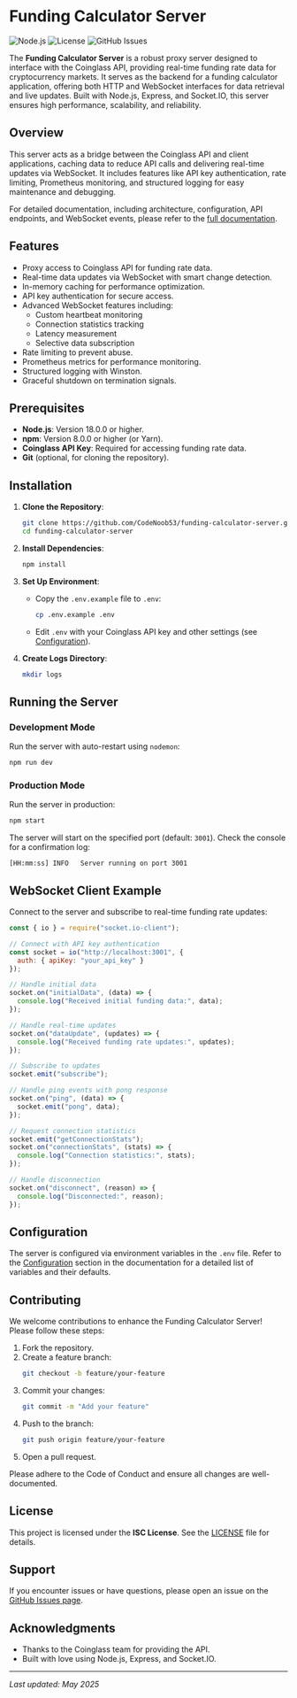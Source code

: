 # Funding Calculator Server

![Node.js](https://img.shields.io/badge/Node.js-18%2B-green.svg)
![License](https://img.shields.io/badge/License-ISC-blue.svg)
![GitHub Issues](https://img.shields.io/github/issues/CodeNoob53/funding-calculator-server.svg)

The **Funding Calculator Server** is a robust proxy server designed to interface with the Coinglass API, providing real-time funding rate data for cryptocurrency markets. It serves as the backend for a funding calculator application, offering both HTTP and WebSocket interfaces for data retrieval and live updates. Built with Node.js, Express, and Socket.IO, this server ensures high performance, scalability, and reliability.

## Overview

This server acts as a bridge between the Coinglass API and client applications, caching data to reduce API calls and delivering real-time updates via WebSocket. It includes features like API key authentication, rate limiting, Prometheus monitoring, and structured logging for easy maintenance and debugging.

For detailed documentation, including architecture, configuration, API endpoints, and WebSocket events, please refer to the [full documentation](docs/doc.md).

## Features

- Proxy access to Coinglass API for funding rate data.
- Real-time data updates via WebSocket with smart change detection.
- In-memory caching for performance optimization.
- API key authentication for secure access.
- Advanced WebSocket features including:
  - Custom heartbeat monitoring
  - Connection statistics tracking
  - Latency measurement
  - Selective data subscription
- Rate limiting to prevent abuse.
- Prometheus metrics for performance monitoring.
- Structured logging with Winston.
- Graceful shutdown on termination signals.

## Prerequisites

- **Node.js**: Version 18.0.0 or higher.
- **npm**: Version 8.0.0 or higher (or Yarn).
- **Coinglass API Key**: Required for accessing funding rate data.
- **Git** (optional, for cloning the repository).

## Installation

1. **Clone the Repository**:
   ```bash
   git clone https://github.com/CodeNoob53/funding-calculator-server.git
   cd funding-calculator-server
   ```

2. **Install Dependencies**:
   ```bash
   npm install
   ```

3. **Set Up Environment**:
   - Copy the `.env.example` file to `.env`:
     ```bash
     cp .env.example .env
     ```
   - Edit `.env` with your Coinglass API key and other settings (see [Configuration](docs/doc.md#configuration)).

4. **Create Logs Directory**:
   ```bash
   mkdir logs
   ```

## Running the Server

### Development Mode
Run the server with auto-restart using `nodemon`:
```bash
npm run dev
```

### Production Mode
Run the server in production:
```bash
npm start
```

The server will start on the specified port (default: `3001`). Check the console for a confirmation log:
```
[HH:mm:ss] INFO   Server running on port 3001
```

## WebSocket Client Example

Connect to the server and subscribe to real-time funding rate updates:

```javascript
const { io } = require("socket.io-client");

// Connect with API key authentication
const socket = io("http://localhost:3001", {
  auth: { apiKey: "your_api_key" }
});

// Handle initial data
socket.on("initialData", (data) => {
  console.log("Received initial funding data:", data);
});

// Handle real-time updates
socket.on("dataUpdate", (updates) => {
  console.log("Received funding rate updates:", updates);
});

// Subscribe to updates
socket.emit("subscribe");

// Handle ping events with pong response
socket.on("ping", (data) => {
  socket.emit("pong", data);
});

// Request connection statistics
socket.emit("getConnectionStats");
socket.on("connectionStats", (stats) => {
  console.log("Connection statistics:", stats);
});

// Handle disconnection
socket.on("disconnect", (reason) => {
  console.log("Disconnected:", reason);
});
```

## Configuration

The server is configured via environment variables in the `.env` file. Refer to the [Configuration](docs/doc.md#configuration) section in the documentation for a detailed list of variables and their defaults.

## Contributing

We welcome contributions to enhance the Funding Calculator Server! Please follow these steps:

1. Fork the repository.
2. Create a feature branch:
   ```bash
   git checkout -b feature/your-feature
   ```
3. Commit your changes:
   ```bash
   git commit -m "Add your feature"
   ```
4. Push to the branch:
   ```bash
   git push origin feature/your-feature
   ```
5. Open a pull request.

Please adhere to the Code of Conduct and ensure all changes are well-documented.

## License

This project is licensed under the **ISC License**. See the [LICENSE](LICENSE) file for details.

## Support

If you encounter issues or have questions, please open an issue on the [GitHub Issues page](https://github.com/CodeNoob53/funding-calculator-server/issues).

## Acknowledgments

- Thanks to the Coinglass team for providing the API.
- Built with love using Node.js, Express, and Socket.IO.

---

*Last updated: May 2025*